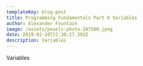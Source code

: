 ```yaml
---
templateKey: blog-post
title: Programming Fundamentals Part 6 Variables
author: Alexander Fountain
image: /assets/pexels-photo-207580.jpeg
date: 2019-02-28T21:30:27.393Z
description: Variables
---
```

Variables
